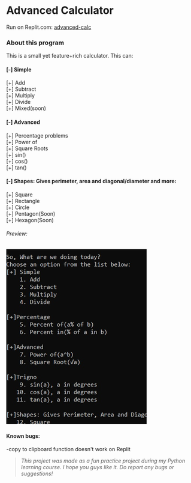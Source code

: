 # Advanced Calculator
Run on Replit.com: [advanced-calc](https://replit.com/join/gbglzygz-mightykillrr1)
### About this program
This is a small yet feature+rich calculator. This can:

#### [-] Simple
  [+] Add\
  [+] Subtract\
  [+] Multiply\
  [+] Divide\
  [+] Mixed(soon)
 
#### [-] Advanced
  [+] Percentage problems\
  [+] Power of\
  [+] Square Roots\
  [+] sin()\
  [+] cos()\
  [+] tan()
  
#### [-] Shapes: Gives perimeter, area and diagonal/diameter and more:
  [+] Square\
  [+] Rectangle\
  [+] Circle\
  [+] Pentagon(Soon)\
  [+] Hexagon(Soon)
  
  ###### Preview:
![--](img/prev.jpg)

 
  #### Known bugs:
   -copy to clipboard function doesn't work on Replit

> *This project was made as a fun practice project during my Python learning course. I hope you guys like it. Do report any bugs or suggestions!*
